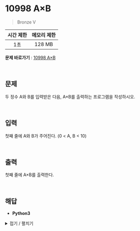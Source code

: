 # 10998 A×B
> Bronze V

|시간 제한|메모리 제한|
|:---:|:---:|
|1초|128 MB|

**문제 바로가기** : [10998 A×B](https://www.acmicpc.net/problem/10998 "10998 A×B")

</br>

## 문제
두 정수 A와 B를 입력받은 다음, A×B를 출력하는 프로그램을 작성하시오.

</br>

## 입력
첫째 줄에 A와 B가 주어진다. (0 < A, B < 10)

</br>

## 출력
첫째 줄에 A×B를 출력한다.

</br>

## 해답
- **Python3**
<details>
<summary>접기 / 펼치기</summary>
<div markdown="1">

```py
import sys
aryInput = tuple(map(int, sys.stdin.readline().split()))
print(aryInput[0] * aryInput[1])
```

</div>
</details>